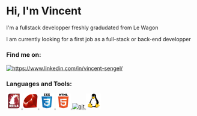 # Hi, I'm Vincent
I'm a fullstack developper freshly gradudated from Le Wagon

I am currently looking for a first job as a full-stack or back-end developper


### Find me on:
</h3>
	<p align="left">
	<a href="https://linkedin.com/in/https://www.linkedin.com/in/vincent-sengel/" target="blank">
		<img align="center"
		     src="https://raw.githubusercontent.com/rahuldkjain/github-profile-readme-generator/master/src/images/icons/Social/linked-in-alt.svg"
		     alt="https://www.linkedin.com/in/vincent-sengel/"
		     height="30"
		     width="40" />
	</a>
</p>
<h3 align="left">
	Languages and Tools:
</h3>
<p align="left">
	<a href="https://rubyonrails.org"
	   target="_blank"
	   rel="noreferrer">
		<img src="https://raw.githubusercontent.com/devicons/devicon/master/icons/rails/rails-original-wordmark.svg"
		     alt="rails"
		     width="40"
		     height="40"/>
	</a>
	<a href="https://www.ruby-lang.org/en/"
	   target="_blank"
	   rel="noreferrer">
		<img src="https://raw.githubusercontent.com/devicons/devicon/master/icons/ruby/ruby-original.svg"
		     alt="ruby"
		     width="40"
		     height="40"/>
	</a>
	<a href="https://www.w3schools.com/css/"
	   target="_blank"
	   rel="noreferrer">
	 	<img src="https://raw.githubusercontent.com/devicons/devicon/master/icons/css3/css3-original-wordmark.svg"
	 	     alt="css3" width="40" height="40"/>
  </a>
	<a href="https://www.w3.org/html/"
	   target="_blank"
	   rel="noreferrer">
		<img src="https://raw.githubusercontent.com/devicons/devicon/master/icons/html5/html5-original-wordmark.svg"
		     alt="html5"
		     width="40"
		     height="40"/>
	</a>
  <a href="https://git-scm.com/"
      target="_blank"
      rel="noreferrer">
    <img src="https://www.vectorlogo.zone/logos/git-scm/git-scm-icon.svg"
      alt="git"
      width="40"
      height="40"/>
	</a>
	<a href="https://www.linux.org/"
	   target="_blank"
	   rel="noreferrer">
		<img src="https://raw.githubusercontent.com/devicons/devicon/master/icons/linux/linux-original.svg"
		     alt="linux"
		     width="40"
		     height="40"/>
	</a>
</p>
